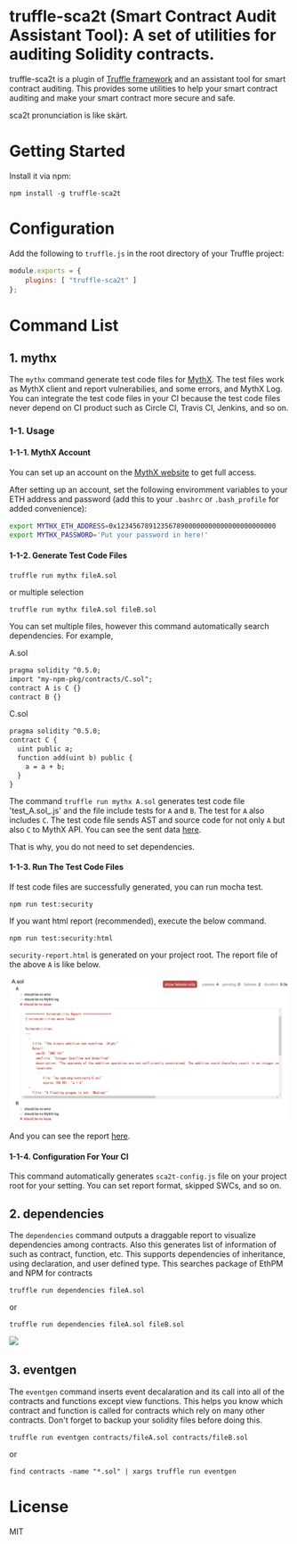 # truffle-sca2t (Smart Contract Audit Assistant Tool): A set of utilities for auditing Solidity contracts.

truffle-sca2t is a plugin of [Truffle framework](https://truffleframework.com/docs/truffle/overview) and an assistant tool for smart contract auditing. This provides some utilities to help your smart contract auditing and make your smart contract more secure and safe.

sca2t pronunciation is like skärt.

# Getting Started

Install it via npm:

```
npm install -g truffle-sca2t
```

# Configuration
Add the following to `truffle.js` in the root directory of your Truffle project:
```javascript
module.exports = {
    plugins: [ "truffle-sca2t" ]
};
```

# Command List
## 1. mythx
The `mythx` command generate test code files for [MythX](https://mythx.io/). The test files work as MythX client and report vulnerabilies, and some errors, and MythX Log. You can integrate the test code files in your CI because the test code files never depend on CI product such as Circle CI, Travis CI, Jenkins, and so on.

### 1-1. Usage
#### 1-1-1. MythX Account
You can set up an account on the [MythX website](https://mythx.io) to get full access.

After setting up an account, set the following enviromment variables to your ETH address and password (add this to your `.bashrc` or `.bash_profile` for added convenience):
```bash
export MYTHX_ETH_ADDRESS=0x1234567891235678900000000000000000000000
export MYTHX_PASSWORD='Put your password in here!'
```

#### 1-1-2. Generate Test Code Files
```
truffle run mythx fileA.sol
```
or multiple selection
```
truffle run mythx fileA.sol fileB.sol
```

You can set multiple files, however this command automatically search dependencies. For example,

A.sol
```solidity
pragma solidity ^0.5.0;
import "my-npm-pkg/contracts/C.sol";
contract A is C {}
contract B {}
```

C.sol
```solidity
pragma solidity ^0.5.0;
contract C {
  uint public a;
  function add(uint b) public {
    a = a + b;
  }
}
```

The command `truffle run mythx A.sol` generates test code file 'test_A.sol_.js' and the file include tests for `A` and `B`. The test for `A` also includes `C`. The test code file sends AST and source code for not only `A` but also `C` to MythX API. You can see the sent data [here](https://github.com/tagomaru/static-for-github/blob/master/truffle-sca2t/truffle-sca2t-mythx/data1.json). 

That is why, you do not need to set dependencies.

#### 1-1-3. Run The Test Code Files
If test code files are successfully generated, you can run mocha test.

```
npm run test:security
```

If you want html report (recommended), execute the below command.

```
npm run test:security:html
```

`security-report.html` is generated on your project root. The report file of the above `A` is like below. 

![sample-report](https://github.com/tagomaru/static-for-github/blob/master/truffle-sca2t/truffle-sca2t-mythx/sample-report1.jpg)

And you can see the report [here](http://htmlpreview.github.io/?https://github.com/tagomaru/static-for-github/blob/master/truffle-sca2t/truffle-sca2t-mythx/security-report1.html).

#### 1-1-4. Configuration For Your CI
This command automatically generates `sca2t-config.js` file on your project root for your setting. You can set report format, skipped SWCs, and so on.


## 2. dependencies

The `dependencies` command outputs a draggable report to visualize dependencies among contracts.
Also this generates list of information of such as contract, function, etc.
This supports dependencies of inheritance, using declaration, and user defined type.
This searches package of EthPM and NPM for contracts

```
truffle run dependencies fileA.sol
```

or

```
truffle run dependencies fileA.sol fileB.sol
```

<img src="https://raw.githubusercontent.com/wiki/tagomaru/sca2t/images/dependencies.png" height="236">

## 3. eventgen

The `eventgen` command inserts event decalaration and its call into all of the contracts and functions except view functions.
This helps you know which contract and function is called for contracts which rely on many other contracts.
Don't forget to backup your solidity files before doing this.

```
truffle run eventgen contracts/fileA.sol contracts/fileB.sol
```
or

```
find contracts -name "*.sol" | xargs truffle run eventgen
```

# License
MIT

